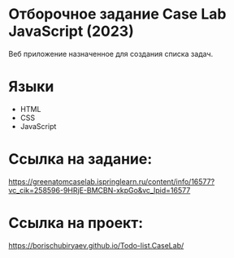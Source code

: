 # Отборочное задание Case Lab JavaScript (2023)

Веб приложение назначенное для создания списка задач.

# Языки

- HTML
- CSS
- JavaScript

# Ссылка на задание:

https://greenatomcaselab.ispringlearn.ru/content/info/16577?vc_cik=258596-9HRjE-BMCBN-xkpGo&vc_lpid=16577

# Ссылка на проект:

https://borischubiryaev.github.io/Todo-list.CaseLab/